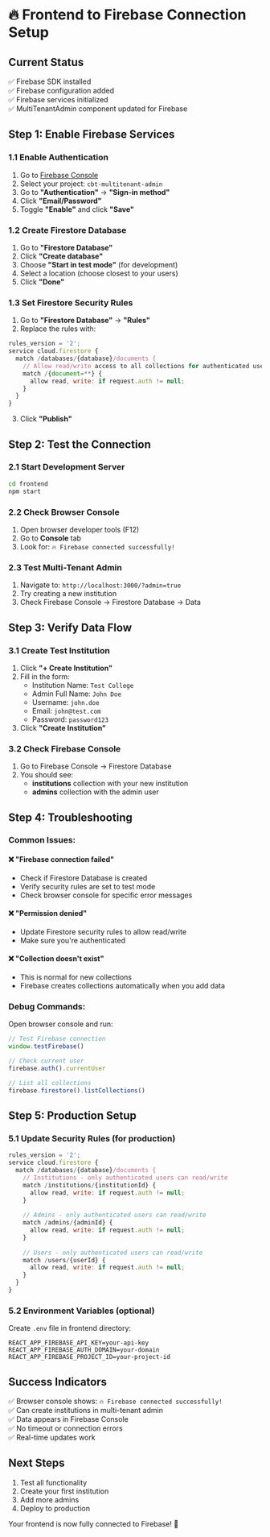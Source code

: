 # 🔥 Frontend to Firebase Connection Setup

## Current Status
✅ Firebase SDK installed  
✅ Firebase configuration added  
✅ Firebase services initialized  
✅ MultiTenantAdmin component updated for Firebase  

## Step 1: Enable Firebase Services

### 1.1 Enable Authentication
1. Go to [Firebase Console](https://console.firebase.google.com/)
2. Select your project: `cbt-multitenant-admin`
3. Go to **"Authentication"** → **"Sign-in method"**
4. Click **"Email/Password"**
5. Toggle **"Enable"** and click **"Save"**

### 1.2 Create Firestore Database
1. Go to **"Firestore Database"**
2. Click **"Create database"**
3. Choose **"Start in test mode"** (for development)
4. Select a location (choose closest to your users)
5. Click **"Done"**

### 1.3 Set Firestore Security Rules
1. Go to **"Firestore Database"** → **"Rules"**
2. Replace the rules with:

```javascript
rules_version = '2';
service cloud.firestore {
  match /databases/{database}/documents {
    // Allow read/write access to all collections for authenticated users
    match /{document=**} {
      allow read, write: if request.auth != null;
    }
  }
}
```

3. Click **"Publish"**

## Step 2: Test the Connection

### 2.1 Start Development Server
```bash
cd frontend
npm start
```

### 2.2 Check Browser Console
1. Open browser developer tools (F12)
2. Go to **Console** tab
3. Look for: `🔥 Firebase connected successfully!`

### 2.3 Test Multi-Tenant Admin
1. Navigate to: `http://localhost:3000/?admin=true`
2. Try creating a new institution
3. Check Firebase Console → Firestore Database → Data

## Step 3: Verify Data Flow

### 3.1 Create Test Institution
1. Click **"+ Create Institution"**
2. Fill in the form:
   - Institution Name: `Test College`
   - Admin Full Name: `John Doe`
   - Username: `john.doe`
   - Email: `john@test.com`
   - Password: `password123`
3. Click **"Create Institution"**

### 3.2 Check Firebase Console
1. Go to Firebase Console → Firestore Database
2. You should see:
   - **institutions** collection with your new institution
   - **admins** collection with the admin user

## Step 4: Troubleshooting

### Common Issues:

#### ❌ "Firebase connection failed"
- Check if Firestore Database is created
- Verify security rules are set to test mode
- Check browser console for specific error messages

#### ❌ "Permission denied"
- Update Firestore security rules to allow read/write
- Make sure you're authenticated

#### ❌ "Collection doesn't exist"
- This is normal for new collections
- Firebase creates collections automatically when you add data

### Debug Commands:
Open browser console and run:
```javascript
// Test Firebase connection
window.testFirebase()

// Check current user
firebase.auth().currentUser

// List all collections
firebase.firestore().listCollections()
```

## Step 5: Production Setup

### 5.1 Update Security Rules (for production)
```javascript
rules_version = '2';
service cloud.firestore {
  match /databases/{database}/documents {
    // Institutions - only authenticated users can read/write
    match /institutions/{institutionId} {
      allow read, write: if request.auth != null;
    }
    
    // Admins - only authenticated users can read/write
    match /admins/{adminId} {
      allow read, write: if request.auth != null;
    }
    
    // Users - only authenticated users can read/write
    match /users/{userId} {
      allow read, write: if request.auth != null;
    }
  }
}
```

### 5.2 Environment Variables (optional)
Create `.env` file in frontend directory:
```
REACT_APP_FIREBASE_API_KEY=your-api-key
REACT_APP_FIREBASE_AUTH_DOMAIN=your-domain
REACT_APP_FIREBASE_PROJECT_ID=your-project-id
```

## Success Indicators

✅ Browser console shows: `🔥 Firebase connected successfully!`  
✅ Can create institutions in multi-tenant admin  
✅ Data appears in Firebase Console  
✅ No timeout or connection errors  
✅ Real-time updates work  

## Next Steps

1. Test all functionality
2. Create your first institution
3. Add more admins
4. Deploy to production

Your frontend is now fully connected to Firebase! 🚀
